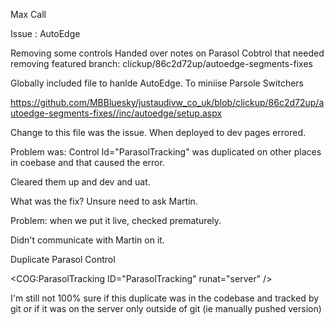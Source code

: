 Max Call

Issue : AutoEdge

Removing some controls
Handed over notes on Parasol Cobtrol that needed removing
featured branch: clickup/86c2d72up/autoedge-segments-fixes


Globally included file to hanlde AutoEdge. To miniise Parsole Switchers

https://github.com/MBBluesky/justaudivw_co_uk/blob/clickup/86c2d72up/autoedge-segments-fixes//inc/autoedge/setup.aspx

  

Change to this file was the issue.
When deployed to dev pages errored.

Problem was: Control Id="ParasolTracking" was duplicated on other places in coebase and that caused the error.


Cleared them up and dev and uat.

What was the fix? Unsure need to ask Martin.

Problem: when we put it live, checked prematurely.

Didn't communicate with Martin on it.

Duplicate Parasol Control

<COG:ParasolTracking ID="ParasolTracking" runat="server" />

I'm still not 100% sure if this duplicate was in the codebase and tracked by git or if it was on the server only outside of git (ie manually pushed version)



